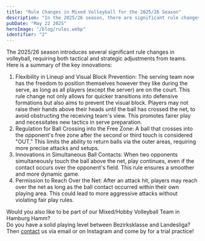 ```yaml
---
title: "Rule Changes in Mixed Volleyball for the 2025/26 Season"
description: "In the 2025/26 season, there are significant rule changes aimed at preventing the visual block to enhance fairness."
pubDate: "May 22 2025"
heroImage: "/blog/rules.webp"
identifier: "2"
---
```


The 2025/26 season introduces several significant rule changes in volleyball, requiring both tactical and strategic adjustments from teams. Here is a summary of the key innovations:

1. Flexibility in Lineup and Visual Block Prevention: The serving team now has the freedom to position themselves however they like during the serve, as long as all players (except the server) are on the court. This rule change not only allows for quicker transitions into defensive formations but also aims to prevent the visual block. Players may not raise their hands above their heads until the ball has crossed the net, to avoid obstructing the receiving team's view. This promotes fairer play and necessitates new tactics in serve preparation.
2. Regulation for Ball Crossing into the Free Zone: A ball that crosses into the opponent's free zone after the second or third touch is considered "OUT." This limits the ability to return balls via the outer areas, requiring more precise attacks and setups.
3. Innovations in Simultaneous Ball Contacts: When two opponents simultaneously touch the ball above the net, play continues, even if the contact occurs over the opponent's field. This rule ensures a smoother and more dynamic game.
4. Permission to Reach Over the Net: After an attack hit, players may reach over the net as long as the ball contact occurred within their own playing area. This could lead to more aggressive attacks without violating fair play rules.

Would you also like to be part of our Mixed/Hobby Volleyball Team in Hamburg Hamm?  
Do you have a solid playing level between Bezirksklasse and Landesliga?  
Then [contact](/en/contact/) us via email or on Instagram and come by for a trial practice!

